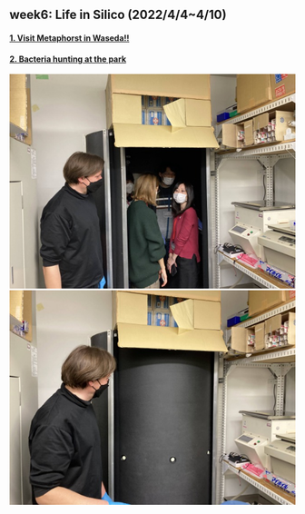 ## week6: Life in Silico (2022/4/4~4/10)

####  [1. Visit Metaphorst in Waseda!!](1/1.md)

####  [2. Bacteria hunting at the park](2/2.md)

<img wiwdth="30%" alt="img" src="images/IMG_4301.HEIC"><img wiwdth="30%" alt="img" src="images/IMG_4302.HEIC">
